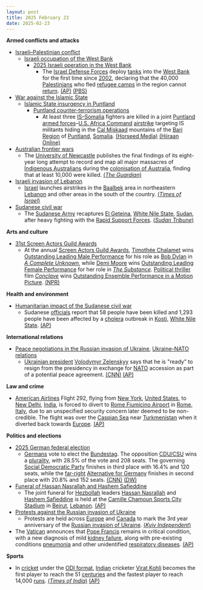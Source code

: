 ```yaml
---
layout: post
title: 2025 February 23
date: 2025-02-23
---
```



**Armed conflicts and attacks**

* [Israeli–Palestinian conflict](https://en.wikipedia.org/wiki/Israeli%E2%80%93Palestinian_conflict "Israeli–Palestinian conflict")
  + [Israeli occupation of the West Bank](https://en.wikipedia.org/wiki/Israeli_occupation_of_the_West_Bank "Israeli occupation of the West Bank")
    - [2025 Israeli operation in the West Bank](https://en.wikipedia.org/wiki/2025_Israeli_operation_in_the_West_Bank "2025 Israeli operation in the West Bank")
      * The [Israel Defense Forces](https://en.wikipedia.org/wiki/Israel_Defense_Forces "Israel Defense Forces") deploy [tanks](https://en.wikipedia.org/wiki/Armored_Corps_%28Israel%29 "Armored Corps (Israel)") into the [West Bank](https://en.wikipedia.org/wiki/West_Bank "West Bank") for the first time since [2002](https://en.wikipedia.org/wiki/Second_Intifada "Second Intifada"), declaring that the 40,000 [Palestinians](https://en.wikipedia.org/wiki/Palestinians "Palestinians") who fled [refugee camps](https://en.wikipedia.org/wiki/Palestinian_refugee_camps "Palestinian refugee camps") in the region cannot [return](https://en.wikipedia.org/wiki/Palestinian_right_of_return "Palestinian right of return"). [(AP)](https://apnews.com/article/israel-palestinians-hamas-war-ceasefire-hostages-02-23-2025-1c2dc86afd2e05888d5d588f462e898b) [(PBS)](https://www.pbs.org/newshour/world/amid-growing-crackdown-israeli-tanks-enter-occupied-west-bank-for-the-first-time-since-2002)
* [War against the Islamic State](https://en.wikipedia.org/wiki/War_against_the_Islamic_State "War against the Islamic State")
  + [Islamic State insurgency in Puntland](https://en.wikipedia.org/wiki/Islamic_State_insurgency_in_Puntland "Islamic State insurgency in Puntland")
    - [Puntland counter-terrorism operations](https://en.wikipedia.org/wiki/Puntland_counter-terrorism_operations "Puntland counter-terrorism operations")
      * At least three [IS–Somalia](https://en.wikipedia.org/wiki/Islamic_State_%E2%80%93_Somalia_Province "Islamic State – Somalia Province") fighters are killed in a joint [Puntland armed forces](https://en.wikipedia.org/wiki/Puntland_Dervish_Force "Puntland Dervish Force")–[U.S. Africa Command](https://en.wikipedia.org/wiki/U.S._Africa_Command "U.S. Africa Command") [airstrike](https://en.wikipedia.org/wiki/Airstrike "Airstrike") targeting IS militants hiding in the [Cal Miskaad](https://en.wikipedia.org/wiki/Cal_Miskaad "Cal Miskaad") mountains of the [Bari Region](https://en.wikipedia.org/wiki/Bari_Region "Bari Region") of [Puntland](https://en.wikipedia.org/wiki/Puntland "Puntland"), [Somalia](https://en.wikipedia.org/wiki/Somalia "Somalia"). [(Horseed Media)](https://horseedmedia.net/ciidamada-puntland-oo-raadadkii-duqaymaha-ugu-tegey-curaar-oo-ay-maanta-qabsadeen/401255/) [(Hiiraan Online)](https://www.hiiraan.com/news4/2025/Feb/200376/somali_u_s_forces_conduct_airstrike_on_isis_hideout_in_puntland.aspx)
* [Australian frontier wars](https://en.wikipedia.org/wiki/Australian_frontier_wars "Australian frontier wars")
  + The [University of Newcastle](https://en.wikipedia.org/wiki/University_of_Newcastle_%28Australia%29 "University of Newcastle (Australia)") publishes the final findings of its eight-year long attempt to record and map all major massacres of [Indigenous Australians](https://en.wikipedia.org/wiki/Indigenous_Australians "Indigenous Australians") during the [colonisation of Australia](https://en.wikipedia.org/wiki/History_of_Australia_%281788%E2%80%931850%29 "History of Australia (1788–1850)"), finding that at least 10,000 were killed. [(*The Guardian*)](https://www.theguardian.com/australia-news/2025/feb/23/more-than-10000-first-nations-people-killed-in-australias-frontier-wars-final-massacre-map-shows-ntwnfb)
* [Israeli invasion of Lebanon](https://en.wikipedia.org/wiki/Israeli_invasion_of_Lebanon_%282024%E2%80%93present%29 "Israeli invasion of Lebanon (2024–present)")
  + [Israel](https://en.wikipedia.org/wiki/Israel "Israel") launches airstrikes in the [Baalbek](https://en.wikipedia.org/wiki/Baalbek "Baalbek") area in northeastern [Lebanon](https://en.wikipedia.org/wiki/Lebanon "Lebanon") and other areas in the south of the country. [(*Times of Israel*)](https://www.timesofisrael.com/liveblog_entry/idf-confirms-hitting-hezbollah-targets-in-fresh-lebanon-airstrikes/)
* [Sudanese civil war](https://en.wikipedia.org/wiki/Sudanese_civil_war_%282023%E2%80%93present%29 "Sudanese civil war (2023–present)")
  + The [Sudanese Army](https://en.wikipedia.org/wiki/Sudanese_Armed_Forces "Sudanese Armed Forces") recaptures [El Geteina](https://en.wikipedia.org/wiki/El_Geteina "El Geteina"), [White Nile State](https://en.wikipedia.org/wiki/White_Nile_State "White Nile State"), [Sudan](https://en.wikipedia.org/wiki/Sudan "Sudan"), after heavy fighting with the [Rapid Support Forces](https://en.wikipedia.org/wiki/Rapid_Support_Forces "Rapid Support Forces"). [(*Sudan Tribune*)](https://sudantribune.com/article297827/)

**Arts and culture**

* [31st Screen Actors Guild Awards](https://en.wikipedia.org/wiki/31st_Screen_Actors_Guild_Awards "31st Screen Actors Guild Awards")
  + At the annual [Screen Actors Guild Awards](https://en.wikipedia.org/wiki/Screen_Actors_Guild_Awards "Screen Actors Guild Awards"), [Timothée Chalamet](https://en.wikipedia.org/wiki/Timoth%C3%A9e_Chalamet "Timothée Chalamet") wins [Outstanding Leading Male Performance](https://en.wikipedia.org/wiki/Screen_Actors_Guild_Award_for_Outstanding_Performance_by_a_Male_Actor_in_a_Leading_Role "Screen Actors Guild Award for Outstanding Performance by a Male Actor in a Leading Role") for his role as [Bob Dylan](https://en.wikipedia.org/wiki/Bob_Dylan "Bob Dylan") in *[A Complete Unknown](https://en.wikipedia.org/wiki/A_Complete_Unknown "A Complete Unknown")*, while [Demi Moore](https://en.wikipedia.org/wiki/Demi_Moore "Demi Moore") wins [Outstanding Leading Female Performance](https://en.wikipedia.org/wiki/Screen_Actors_Guild_Award_for_Outstanding_Performance_by_a_Female_Actor_in_a_Leading_Role "Screen Actors Guild Award for Outstanding Performance by a Female Actor in a Leading Role") for her role in *[The Substance](https://en.wikipedia.org/wiki/The_Substance "The Substance")*. [Political thriller](https://en.wikipedia.org/wiki/Political_thriller "Political thriller") film *[Conclave](https://en.wikipedia.org/wiki/Conclave_%28film%29 "Conclave (film)")* wins [Outstanding Ensemble Performance in a Motion Picture](https://en.wikipedia.org/wiki/Screen_Actors_Guild_Award_for_Outstanding_Performance_by_a_Cast_in_a_Motion_Picture "Screen Actors Guild Award for Outstanding Performance by a Cast in a Motion Picture"). [(NPR)](https://www.npr.org/2025/02/24/g-s1-50426/conclave-triumphs-at-sag-awards-and-timothee-chalamet-wins-for-best-actor)

**Health and environment**

* [Humanitarian impact of the Sudanese civil war](https://en.wikipedia.org/wiki/Humanitarian_impact_of_the_Sudanese_civil_war_%282023%E2%80%93present%29 "Humanitarian impact of the Sudanese civil war (2023–present)")
  + Sudanese [officials](https://en.wikipedia.org/wiki/Government_of_Sudan "Government of Sudan") report that 58 people have been killed and 1,293 people have been affected by a [cholera](https://en.wikipedia.org/wiki/Cholera "Cholera") outbreak in [Kosti](https://en.wikipedia.org/wiki/Kosti%2C_Sudan "Kosti, Sudan"), [White Nile State](https://en.wikipedia.org/wiki/White_Nile_State "White Nile State"). [(AP)](https://apnews.com/article/sudan-cholera-outbreak-south-47ac3f39c10eb549785c7fc24608551a)

**International relations**

* [Peace negotiations in the Russian invasion of Ukraine](https://en.wikipedia.org/wiki/Peace_negotiations_in_the_Russian_invasion_of_Ukraine "Peace negotiations in the Russian invasion of Ukraine"), [Ukraine–NATO relations](https://en.wikipedia.org/wiki/Ukraine%E2%80%93NATO_relations "Ukraine–NATO relations")
  + [Ukrainian president](https://en.wikipedia.org/wiki/President_of_Ukraine "President of Ukraine") [Volodymyr Zelenskyy](https://en.wikipedia.org/wiki/Volodymyr_Zelenskyy "Volodymyr Zelenskyy") says that he is "ready" to resign from the presidency in exchange for [NATO](https://en.wikipedia.org/wiki/NATO "NATO") accession as part of a potential peace agreement. [(CNN)](https://www.cnn.com/2025/02/23/europe/ukraine-zelensky-resign-nato-intl/index.html) [(AP)](https://apnews.com/article/russia-ukraine-war-drones-anniversary-putin-trump-c8f73a98d071055be52a1b22b0785ecc)

**Law and crime**

* [American Airlines](https://en.wikipedia.org/wiki/American_Airlines "American Airlines") Flight 292, flying from [New York](https://en.wikipedia.org/wiki/John_F._Kennedy_International_Airport "John F. Kennedy International Airport"), [United States](https://en.wikipedia.org/wiki/United_States "United States"), to [New Delhi](https://en.wikipedia.org/wiki/Indira_Gandhi_International_Airport "Indira Gandhi International Airport"), [India](https://en.wikipedia.org/wiki/India "India"), is forced to divert to [Rome Fiumicino Airport](https://en.wikipedia.org/wiki/Rome_Fiumicino_Airport "Rome Fiumicino Airport") in [Rome](https://en.wikipedia.org/wiki/Rome "Rome"), [Italy](https://en.wikipedia.org/wiki/Italy "Italy"), due to an unspecified security concern later deemed to be non-credible. The flight was over the [Caspian Sea](https://en.wikipedia.org/wiki/Caspian_Sea "Caspian Sea") near [Turkmenistan](https://en.wikipedia.org/wiki/Turkmenistan "Turkmenistan") when it diverted back towards [Europe](https://en.wikipedia.org/wiki/Europe "Europe"). [(AP)](https://apnews.com/article/italy-us-india-flight-diversion-6738435dd6f4dd8d6249dc5d30452610)

**Politics and elections**

* [2025 German federal election](https://en.wikipedia.org/wiki/2025_German_federal_election "2025 German federal election")
  + [Germans](https://en.wikipedia.org/wiki/Germans "Germans") vote to elect the [Bundestag](https://en.wikipedia.org/wiki/Bundestag "Bundestag"). The opposition [CDU/CSU](https://en.wikipedia.org/wiki/CDU/CSU "CDU/CSU") wins a [plurality](https://en.wikipedia.org/wiki/Plurality_%28voting%29 "Plurality (voting)"), with 28.5% of the vote and 208 seats. The governing [Social Democratic Party](https://en.wikipedia.org/wiki/Social_Democratic_Party_of_Germany "Social Democratic Party of Germany") finishes in third place with 16.4% and 120 seats, while the [far-right](https://en.wikipedia.org/wiki/Far-right_politics_in_Germany_%281945%E2%80%93present%29 "Far-right politics in Germany (1945–present)") [Alternative for Germany](https://en.wikipedia.org/wiki/Alternative_for_Germany "Alternative for Germany") finishes in second place with 20.8% and 152 seats. [(CNN)](https://www.cnn.com/2025/02/23/europe/german-election-results-cdu-afd-intl/index.html) [(DW)](https://www.dw.com/en/german-election-friedrich-merz-urges-independence-from-us/live-71700729)
* [Funeral of Hassan Nasrallah and Hashem Safieddine](https://en.wikipedia.org/wiki/Funeral_of_Hassan_Nasrallah "Funeral of Hassan Nasrallah")
  + The joint funeral for [Hezbollah](https://en.wikipedia.org/wiki/Hezbollah "Hezbollah") leaders [Hassan Nasrallah](https://en.wikipedia.org/wiki/Hassan_Nasrallah "Hassan Nasrallah") and [Hashem Safieddine](https://en.wikipedia.org/wiki/Hashem_Safieddine "Hashem Safieddine") is held at the [Camille Chamoun Sports City Stadium](https://en.wikipedia.org/wiki/Camille_Chamoun_Sports_City_Stadium "Camille Chamoun Sports City Stadium") in [Beirut](https://en.wikipedia.org/wiki/Beirut "Beirut"), [Lebanon](https://en.wikipedia.org/wiki/Lebanon "Lebanon"). [(AP)](https://apnews.com/article/lebanon-israel-hezbollah-funeral-nasrallah-hashem-safieddine-5b698c1d403887135e35b20c4cb22413)
* [Protests against the Russian invasion of Ukraine](https://en.wikipedia.org/wiki/Protests_against_the_Russian_invasion_of_Ukraine "Protests against the Russian invasion of Ukraine")
  + Protests are held across [Europe](https://en.wikipedia.org/wiki/Europe "Europe") and [Canada](https://en.wikipedia.org/wiki/Canada "Canada") to mark the 3rd year anniversary of the [Russian invasion of Ukraine](https://en.wikipedia.org/wiki/Russian_invasion_of_Ukraine "Russian invasion of Ukraine"). [(*Kyiv Independent*)](https://kyivindependent.com/thousands-rally-across-europe-canada-ahead-of-3rd-anniversary-of-russias-full-scale-invasion/)
* The [Vatican](https://en.wikipedia.org/wiki/Holy_See "Holy See") announces that [Pope Francis](https://en.wikipedia.org/wiki/Pope_Francis "Pope Francis") remains in critical condition, with a new diagnosis of mild [kidney failure](https://en.wikipedia.org/wiki/Kidney_failure "Kidney failure"), along with pre-existing conditions [pneumonia](https://en.wikipedia.org/wiki/Pneumonia "Pneumonia") and other unidentified [respiratory diseases](https://en.wikipedia.org/wiki/Respiratory_disease "Respiratory disease"). [(AP)](https://apnews.com/article/vatican-pope-pneumonia-06324d49846f26a24acec1da5fc74ab2)

**Sports**

* In [cricket](https://en.wikipedia.org/wiki/Cricket "Cricket") under the [ODI format](https://en.wikipedia.org/wiki/One_Day_International "One Day International"), [Indian](https://en.wikipedia.org/wiki/Cricket_in_India "Cricket in India") cricketer [Virat Kohli](https://en.wikipedia.org/wiki/Virat_Kohli "Virat Kohli") becomes the first player to reach the 51 [centuries](https://en.wikipedia.org/wiki/Century_%28cricket%29 "Century (cricket)") and the fastest player to reach 14,000 [runs](https://en.wikipedia.org/wiki/Run_%28cricket%29 "Run (cricket)"). [(*Times of India*)](https://timesofindia.indiatimes.com/sports/cricket/icc-champions-trophy-2025/champions-trophy-2025-virat-kohli-leads-the-charge-as-india-demolish-pakistan-in-one-sided-affair/articleshow/118509034.cms) [(AP)](https://apnews.com/article/kohli-champions-trophy-fastest-14000-runs-record-2b390d8ada093df935cca708df133563)

